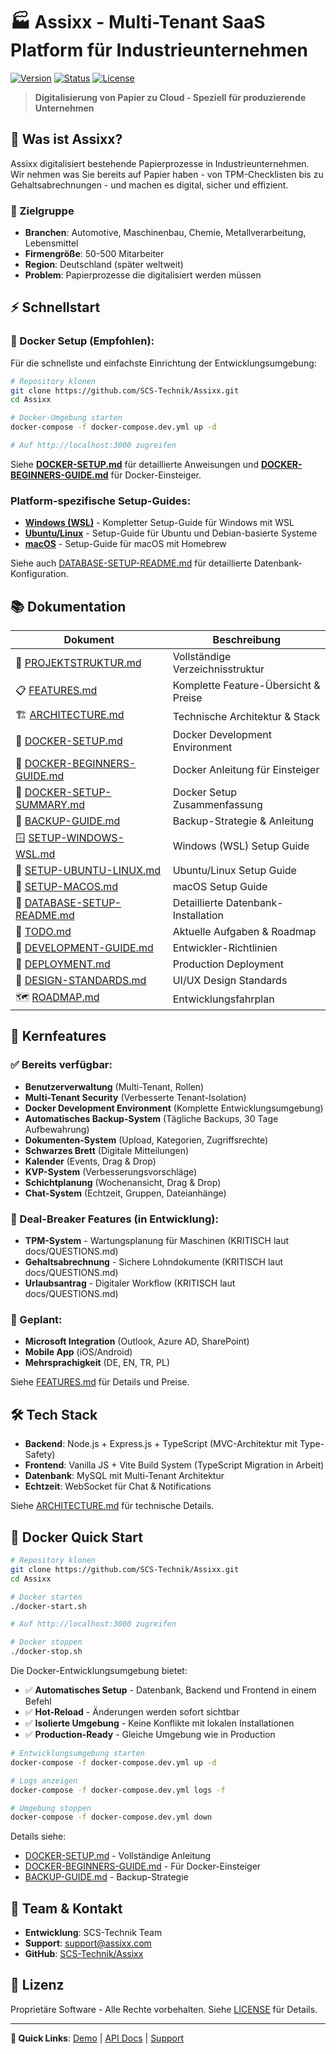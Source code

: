 # 🏭 Assixx - Multi-Tenant SaaS Platform für Industrieunternehmen

[![Version](https://img.shields.io/badge/Version-2025.1-blue.svg)](https://github.com/SCS-Technik/Assixx)
[![Status](https://img.shields.io/badge/Status-Development%20v0.0.2-yellow.svg)](https://github.com/SCS-Technik/Assixx)
[![License](https://img.shields.io/badge/License-Proprietary-red.svg)](./docs/LICENSE)

> **Digitalisierung von Papier zu Cloud - Speziell für produzierende Unternehmen**

## 🚀 Was ist Assixx?

Assixx digitalisiert bestehende Papierprozesse in Industrieunternehmen. Wir nehmen was Sie bereits auf Papier haben - von TPM-Checklisten bis zu Gehaltsabrechnungen - und machen es digital, sicher und effizient.

### 🎯 Zielgruppe

- **Branchen**: Automotive, Maschinenbau, Chemie, Metallverarbeitung, Lebensmittel
- **Firmengröße**: 50-500 Mitarbeiter
- **Region**: Deutschland (später weltweit)
- **Problem**: Papierprozesse die digitalisiert werden müssen

## ⚡ Schnellstart

### 🐳 Docker Setup (Empfohlen):

Für die schnellste und einfachste Einrichtung der Entwicklungsumgebung:

```bash
# Repository klonen
git clone https://github.com/SCS-Technik/Assixx.git
cd Assixx

# Docker-Umgebung starten
docker-compose -f docker-compose.dev.yml up -d

# Auf http://localhost:3000 zugreifen
```

Siehe **[DOCKER-SETUP.md](./docs/DOCKER-SETUP.md)** für detaillierte Anweisungen und **[DOCKER-BEGINNERS-GUIDE.md](./docs/DOCKER-BEGINNERS-GUIDE.md)** für Docker-Einsteiger.

### Platform-spezifische Setup-Guides:

- **[Windows (WSL)](./docs/SETUP-WINDOWS-WSL.md)** - Kompletter Setup-Guide für Windows mit WSL
- **[Ubuntu/Linux](./docs/SETUP-UBUNTU-LINUX.md)** - Setup-Guide für Ubuntu und Debian-basierte Systeme
- **[macOS](./docs/SETUP-MACOS.md)** - Setup-Guide für macOS mit Homebrew

Siehe auch [DATABASE-SETUP-README.md](./docs/DATABASE-SETUP-README.md) für detaillierte Datenbank-Konfiguration.

## 📚 Dokumentation

| Dokument                                                  | Beschreibung                         |
| --------------------------------------------------------- | ------------------------------------ |
| 📁 [PROJEKTSTRUKTUR.md](./docs/PROJEKTSTRUKTUR.md)             | Vollständige Verzeichnisstruktur     |
| 📋 [FEATURES.md](./docs/FEATURES.md)                           | Komplette Feature-Übersicht & Preise |
| 🏗️ [ARCHITECTURE.md](./docs/ARCHITECTURE.md)                   | Technische Architektur & Stack       |
| 🐳 [DOCKER-SETUP.md](./docs/DOCKER-SETUP.md)                   | Docker Development Environment       |
| 🐳 [DOCKER-BEGINNERS-GUIDE.md](./docs/DOCKER-BEGINNERS-GUIDE.md) | Docker Anleitung für Einsteiger   |
| 🐳 [DOCKER-SETUP-SUMMARY.md](./docs/DOCKER-SETUP-SUMMARY.md)   | Docker Setup Zusammenfassung         |
| 💾 [BACKUP-GUIDE.md](./docs/BACKUP-GUIDE.md)                   | Backup-Strategie & Anleitung         |
| 🪟 [SETUP-WINDOWS-WSL.md](./docs/SETUP-WINDOWS-WSL.md)         | Windows (WSL) Setup Guide            |
| 🐧 [SETUP-UBUNTU-LINUX.md](./docs/SETUP-UBUNTU-LINUX.md)       | Ubuntu/Linux Setup Guide             |
| 🍎 [SETUP-MACOS.md](./docs/SETUP-MACOS.md)                     | macOS Setup Guide                    |
| 💾 [DATABASE-SETUP-README.md](./docs/DATABASE-SETUP-README.md) | Detaillierte Datenbank-Installation  |
| 📝 [TODO.md](./TODO.md)                                   | Aktuelle Aufgaben & Roadmap          |
| 🔧 [DEVELOPMENT-GUIDE.md](./docs/DEVELOPMENT-GUIDE.md)         | Entwickler-Richtlinien               |
| 🚢 [DEPLOYMENT.md](./docs/DEPLOYMENT.md)                       | Production Deployment                |
| 🎨 [DESIGN-STANDARDS.md](./docs/DESIGN-STANDARDS.md)           | UI/UX Design Standards               |
| 🗺️ [ROADMAP.md](./docs/ROADMAP.md)                             | Entwicklungsfahrplan                 |

## 🎯 Kernfeatures

### ✅ Bereits verfügbar:

- **Benutzerverwaltung** (Multi-Tenant, Rollen)
- **Multi-Tenant Security** (Verbesserte Tenant-Isolation)
- **Docker Development Environment** (Komplette Entwicklungsumgebung)
- **Automatisches Backup-System** (Tägliche Backups, 30 Tage Aufbewahrung)
- **Dokumenten-System** (Upload, Kategorien, Zugriffsrechte)
- **Schwarzes Brett** (Digitale Mitteilungen)
- **Kalender** (Events, Drag & Drop)
- **KVP-System** (Verbesserungsvorschläge)
- **Schichtplanung** (Wochenansicht, Drag & Drop)
- **Chat-System** (Echtzeit, Gruppen, Dateianhänge)

### 🚨 Deal-Breaker Features (in Entwicklung):

- **TPM-System** - Wartungsplanung für Maschinen (KRITISCH laut docs/QUESTIONS.md)
- **Gehaltsabrechnung** - Sichere Lohndokumente (KRITISCH laut docs/QUESTIONS.md)
- **Urlaubsantrag** - Digitaler Workflow (KRITISCH laut docs/QUESTIONS.md)

### 🔮 Geplant:

- **Microsoft Integration** (Outlook, Azure AD, SharePoint)
- **Mobile App** (iOS/Android)
- **Mehrsprachigkeit** (DE, EN, TR, PL)

Siehe [FEATURES.md](./docs/FEATURES.md) für Details und Preise.

## 🛠️ Tech Stack

- **Backend**: Node.js + Express.js + TypeScript (MVC-Architektur mit Type-Safety)
- **Frontend**: Vanilla JS + Vite Build System (TypeScript Migration in Arbeit)
- **Datenbank**: MySQL mit Multi-Tenant Architektur
- **Echtzeit**: WebSocket für Chat & Notifications

Siehe [ARCHITECTURE.md](./docs/ARCHITECTURE.md) für technische Details.

## 🐳 Docker Quick Start

```bash
# Repository klonen
git clone https://github.com/SCS-Technik/Assixx.git
cd Assixx

# Docker starten
./docker-start.sh

# Auf http://localhost:3000 zugreifen

# Docker stoppen
./docker-stop.sh
```

Die Docker-Entwicklungsumgebung bietet:

- ✅ **Automatisches Setup** - Datenbank, Backend und Frontend in einem Befehl
- ✅ **Hot-Reload** - Änderungen werden sofort sichtbar
- ✅ **Isolierte Umgebung** - Keine Konflikte mit lokalen Installationen
- ✅ **Production-Ready** - Gleiche Umgebung wie in Production

```bash
# Entwicklungsumgebung starten
docker-compose -f docker-compose.dev.yml up -d

# Logs anzeigen
docker-compose -f docker-compose.dev.yml logs -f

# Umgebung stoppen
docker-compose -f docker-compose.dev.yml down
```

Details siehe:
- [DOCKER-SETUP.md](./docs/DOCKER-SETUP.md) - Vollständige Anleitung
- [DOCKER-BEGINNERS-GUIDE.md](./docs/DOCKER-BEGINNERS-GUIDE.md) - Für Docker-Einsteiger
- [BACKUP-GUIDE.md](./docs/BACKUP-GUIDE.md) - Backup-Strategie

## 👥 Team & Kontakt

- **Entwicklung**: SCS-Technik Team
- **Support**: support@assixx.com
- **GitHub**: [SCS-Technik/Assixx](https://github.com/SCS-Technik/Assixx)

## 📄 Lizenz

Proprietäre Software - Alle Rechte vorbehalten. Siehe [LICENSE](./docs/LICENSE) für Details.

---

**🔗 Quick Links**: [Demo](http://localhost:3000) | [API Docs](./docs/API-TEST-README.md) | [Support](./docs/TROUBLESHOOTING.md)
